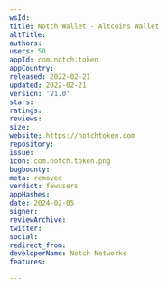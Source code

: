 ```yaml
---
wsId: 
title: Notch Wallet - Altcoins Wallet
altTitle: 
authors: 
users: 50
appId: com.notch.token
appCountry: 
released: 2022-02-21
updated: 2022-02-21
version: 'V1.0'
stars: 
ratings: 
reviews: 
size: 
website: https://notchtoken.com
repository: 
issue: 
icon: com.notch.token.png
bugbounty: 
meta: removed
verdict: fewusers
appHashes: 
date: 2024-02-05
signer: 
reviewArchive: 
twitter: 
social: 
redirect_from: 
developerName: Notch Networks
features: 

---
```


